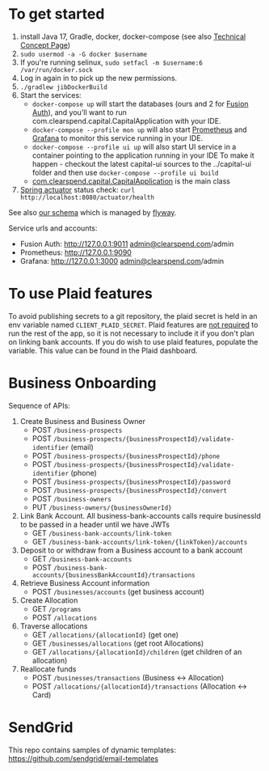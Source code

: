 # To get started

1. install Java 17, Gradle, docker, docker-compose
(see also [Technical Concept Page](https://tranwall.atlassian.net/wiki/spaces/CAP/pages/2031353861/Technical+Concept+Page))
2. `sudo usermod -a -G docker $username`
3. If you're running selinux,
`sudo setfacl -m $username:6 /var/run/docker.sock`
4. Log in again in to pick up the new permissions.
5. `./gradlew jibDockerBuild`
6. Start the services:
   - `docker-compose up` will start the databases (ours and 2 for [Fusion Auth](https://fusionauth.io)),
and you'll want to run com.clearspend.capital.CapitalApplication with your IDE.
   - `docker-compose --profile mon up` will also start [Prometheus](https://prometheus.io/) and [Grafana](https://grafana.com/) to monitor this service running in your IDE.
   - `docker-compose --profile ui up` will also start UI service in a container pointing to the application running in your IDE
   To make it happen - checkout the latest capital-ui sources to the ../capital-ui folder and then use `docker-compose --profile ui build`  
   - [com.clearspend.capital.CapitalApplication](src/main/java/com/clearspend/capital/CapitalApplication.java) is the main class
7. [Spring actuator](https://docs.spring.io/spring-boot/docs/current/reference/htmlsingle/#actuator) status check: `curl http://localhost:8080/actuator/health`

See also [our schema](src/main/resources/db/migration/V1_0__Baseline.sql) which is managed by [flyway](https://flywaydb.org).

Service urls and accounts:
- Fusion Auth: http://127.0.0.1:9011 admin@clearspend.com/admin
- Prometheus: http://127.0.0.1:9090
- Grafana: http://127.0.0.1:3000 admin@clearspend.com/admin

# To use Plaid features

To avoid publishing secrets to a git repository, the plaid secret is 
held in an env variable named `CLIENT_PLAID_SECRET`. Plaid features are
<u>not required</u> to run the rest of the app, so it is not
necessary to include it if you don't plan on linking bank accounts. 
If you do wish to use plaid features, populate the variable. This value can
be found in the Plaid dashboard.

# Business Onboarding

Sequence of APIs:

1. Create Business and Business Owner
    - POST `/business-prospects`
    - POST `/business-prospects/{businessProspectId}/validate-identifier` (email)
    - POST `/business-prospects/{businessProspectId}/phone`
    - POST `/business-prospects/{businessProspectId}/validate-identifier` (phone)
    - POST `/business-prospects/{businessProspectId}/password`
    - POST `/business-prospects/{businessProspectId}/convert`
    - POST `/business-owners`
    - PUT `/business-owners/{businessOwnerId}`
3. Link Bank Account. All business-bank-accounts calls require businessId to be passed in a header
   until we have JWTs
    - GET `/business-bank-accounts/link-token`
    - GET `/business-bank-accounts/link-token/{linkToken}/accounts`
4. Deposit to or withdraw from a Business account to a bank account
    - GET `/business-bank-accounts`
    - POST `/business-bank-accounts/{businessBankAccountId}/transactions`
5. Retrieve Business Account information
   - POST `/businesses/accounts` (get business account)
6. Create Allocation
    - GET `/programs`
    - POST `/allocations`
7. Traverse allocations
    - GET `/allocations/{allocationId}` (get one)
    - GET `/businesses/allocations` (get root Allocations)
    - GET `/allocations/{allocationId}/children` (get children of an allocation)
8. Reallocate funds
    - POST `/businesses/transactions` (Business <-> Allocation)
    - POST `/allocations/{allocationId}/transactions` (Allocation <-> Card)

# SendGrid

This repo contains samples of dynamic templates: https://github.com/sendgrid/email-templates
